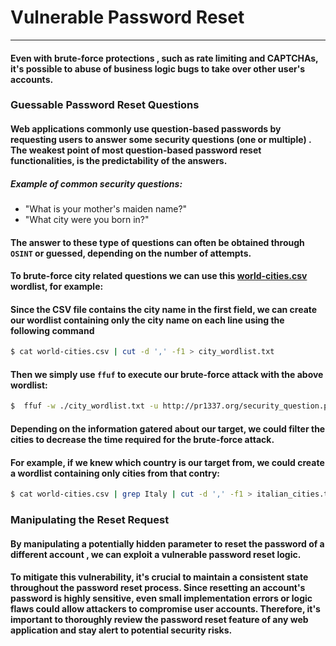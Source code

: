 # Vulnerable Password Reset
***
#### Even with brute-force protections , such as rate limiting and CAPTCHAs, it's possible to abuse of business logic bugs to take over other user's accounts.

### Guessable Password Reset Questions
#### Web applications commonly use question-based passwords by requesting users to answer some security questions (one or multiple) . The weakest point of most question-based password reset functionalities, is the predictability of the answers.
##### Example of common security questions:
* "What is your mother's maiden name?"
* "What city were you born in?"

#### The answer to these type of questions can often be obtained through `OSINT` or guessed, depending on the number of attempts.

#### To brute-force city related questions we can use this [world-cities.csv](https://github.com/datasets/world-cities/blob/master/data/world-cities.csv) wordlist, for example:
#### Since the CSV file contains the city name in the first field, we can create our wordlist containing only the city name on each line using the following command
```bash
$ cat world-cities.csv | cut -d ',' -f1 > city_wordlist.txt
```

#### Then we simply use `ffuf` to execute our brute-force attack with the above wordlist:
```bash
$  ffuf -w ./city_wordlist.txt -u http://pr1337.org/security_question.php -X POST -H "Content-Type: application/x-www-form-urlencoded" -b "PHPSESSID=34g75j001i3rhy4top1plhb7bn" -d "security_response=FUZZ" -fr "Incorrect response."
```

#### Depending on the information gatered about our target, we could filter the cities to decrease the time required for the brute-force attack.
#### For example, if we knew which country is our target from, we could create a wordlist containing only cities from that contry:
```bash
$ cat world-cities.csv | grep Italy | cut -d ',' -f1 > italian_cities.txt
```


### Manipulating the Reset Request
#### By manipulating a potentially hidden parameter to reset the password of a different account , we can exploit a vulnerable password reset logic.

#### To mitigate this vulnerability, it's crucial to maintain a consistent state throughout the password reset process. Since resetting an account's password is highly sensitive, even small implementation errors or logic flaws could allow attackers to compromise user accounts. Therefore, it's important to thoroughly review the password reset feature of any web application and stay alert to potential security risks.